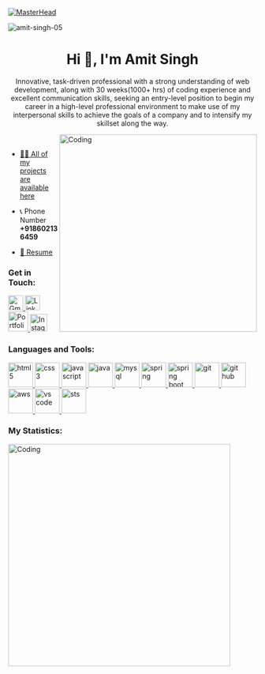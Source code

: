 
<a href="https://amit-singh-05.github.io/" target="blank">![MasterHead](https://amit-singh-05.github.io/images/github/ba3.gif)</a>
<p align="left"> <img src="https://komarev.com/ghpvc/?username=amit-singh-05&label=Profile%20views&color=0e75b6&style=flat" alt="amit-singh-05" /> </p>
<h1 align="center">Hi 👋, I'm Amit Singh</h1>
<p align="center">Innovative, task-driven professional with a strong understanding of web development, along with 30 weeks(1000+ hrs) of coding experience and excellent communication skills, seeking an entry-level position to begin my career in a high-level professional environment to make use of my interpersonal skills to achieve the goals of a company and to intensify my skillset along the way.</p>

<img align="right" alt="Coding" width="400" src="https://amit-singh-05.github.io/images/github/amc.gif">
<br />

- <a href="https://amit-singh-05.github.io/" target="blank">👨‍💻 All of my projects are available here</a>

- 📞 Phone Number **+918602136459**

- <a href="https://amit-singh-05.github.io/doc/Amit%20singh%20Resume.pdf" target="blank">📄 Resume</a>

<h3 align="left">Get in Touch:</h3>
<p align="left">
     <a href="mailto:ami9sin05@gmail.com" target="_blank" rel="noreferrer"> <img src="https://amit-singh-05.github.io/images/github/gmail.png" alt="Gmail" width="30" height="30"/> </a>
     <a  href="https://linkedin.com/in/amit-singh-b465b41a4" target="_blank" rel="noreferrer"> <img src="https://amit-singh-05.github.io/images/github/linkedin.png" alt="LinkedIn" width="30" height="30"/> </a>
     <a href="https://amit-singh-05.github.io/"  target="_blank" rel="noreferrer"> <img src="https://amit-singh-05.github.io/images/github/portfolio.jpg" alt="Portfolio" width="40" height="40"/> </a>
     <a  href="https://instagram.com/amit_singh_05"  target="_blank" rel="noreferrer"> <img src="https://amit-singh-05.github.io/images/github/instagram.png" alt="Instagram" width="35" height="35"/> </a>
</p>

<h3 align="left">Languages and Tools:</h3>
<p align="left"> 
    <a href="https://www.w3.org/html/" target="_blank" rel="noreferrer"> <img src="https://amit-singh-05.github.io/images/Tech%20Skills%20&%20Tools/HTML5_Logo_512.png" alt="html5" width="50" height="50"/> </a>
    <a href="https://www.w3schools.com/css/" target="_blank" rel="noreferrer"> <img src="https://amit-singh-05.github.io/images/Tech%20Skills%20&%20Tools/css-3-logo-png-transparent.png" alt="css3" width="50" height="50"/> </a> 
    <a href="https://developer.mozilla.org/en-US/docs/Web/JavaScript" target="_blank" rel="noreferrer"> <img src="https://amit-singh-05.github.io/images/Tech%20Skills%20&%20Tools/js-logo.png" alt="javascript" width="50" height="50"/> </a> 
    <a href="https://www.java.com" target="_blank" rel="noreferrer"> <img src="https://amit-singh-05.github.io/images/Tech%20Skills%20&%20Tools/Java-PNG-Clipart.png" alt="java" width="50" height="50"/> </a> 
    <a href="https://www.mysql.com/" target="_blank" rel="noreferrer"> <img src="https://amit-singh-05.github.io/images/Tech%20Skills%20&%20Tools/MySQL.jpg" alt="mysql" width="50" height="50"/> </a>
    <a href="https://spring.io/" target="_blank" rel="noreferrer"> <img src="https://amit-singh-05.github.io/images/Tech%20Skills%20&%20Tools/Spring.jpg" alt="spring" width="50" height="50"/> </a> 
    <a href="https://spring.io/projects/spring-boot" target="_blank" rel="noreferrer"> <img src="https://amit-singh-05.github.io/images/Tech%20Skills%20&%20Tools/Spring%20Boot.jpg" alt="spring boot" width="50" height="50"/> </a> 
    <a href="https://git-scm.com/" target="_blank" rel="noreferrer"> <img src="https://amit-singh-05.github.io/images/Tech%20Skills%20&%20Tools/git.png" alt="git" width="50" height="50"/> </a>
    <a href="https://github.com/" target="_blank" rel="noreferrer"> <img src="https://amit-singh-05.github.io/images/Tech%20Skills%20&%20Tools/GitHub.jpg" alt="git hub" width="50" height="50"/> </a> 
    <a href="https://aws.amazon.com/" target="_blank" rel="noreferrer"> <img src="https://amit-singh-05.github.io/images/Tech%20Skills%20&%20Tools/aws.png" alt="aws" width="50" height="50"/> </a> 
    <a href="https://code.visualstudio.com/" target="_blank" rel="noreferrer"> <img src="https://amit-singh-05.github.io/images/Tech%20Skills%20&%20Tools/Visual%20Studio%20Code.png" alt="vs code" width="50" height="50"/> </a> 
    <a href="https://spring.io/tools" target="_blank" rel="noreferrer"> <img src="https://amit-singh-05.github.io/images/Tech%20Skills%20&%20Tools/SpringToolSuite.jpeg" alt="sts" width="50" height="50"/> </a> 
    
 
   
    
    
<!--     <a href="" target="_blank" rel="noreferrer"> <img src="" alt="" width="40" height="40"/> </a>  -->
</p>

<h3 align="left">My Statistics:</h3>
<!-- <img align="left" alt="Coding" width="450" src="https://github-readme-stats.vercel.app/api/top-langs?username=amit-singh-05&show_icons=true&locale=en&layout=compact&theme=vision-friendly-dark"> -->
<img align="left" alt="Coding" width="450" src="https://github-readme-streak-stats.herokuapp.com/?user=Amit-singh-05&theme=vision-friendly-dark&border_radius=7.1&date_format=j%20M%5B%20Y%5D" >
<!-- <img align="left" alt="Coding" width="450" src="https://github-readme-stats.vercel.app/api?username=amit-singh-05&show_icons=true&locale=en&layout=compact&theme=vision-friendly-dark">
 -->


